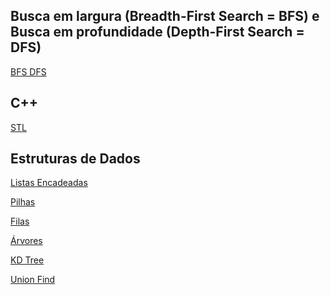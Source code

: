 
## Busca em largura (Breadth-First Search = BFS) e Busca em profundidade (Depth-First Search = DFS)

[BFS DFS][bfs_dfs]

## C++

[STL][stl]

## Estruturas de Dados

[Listas Encadeadas][listas]

[Pilhas][pilhas]

[Filas][filas]

[Árvores][arvores]

[KD Tree][kdtree]

[Union Find][unionfind]

[bfs_dfs]:    https://github.com/maratonago/maratonago.github.io/raw/master/_includes/attached_files/bfs_dfs/Slides-MAV-Grafos.pdf
[stl]:        https://github.com/maratonago/maratonago.github.io/raw/master/_includes/attached_files/c_plus_plus/slides_tap_stl.pdf
[listas]:     https://github.com/maratonago/maratonago.github.io/raw/master/_includes/attached_files/data_structures/10-lista-encadeada.pdf
[pilhas]:     https://github.com/maratonago/maratonago.github.io/raw/master/_includes/attached_files/data_structures/11-pilha.pdf
[filas]:      https://github.com/maratonago/maratonago.github.io/raw/master/_includes/attached_files/data_structures/12-fila.pdf
[arvores]:    https://github.com/maratonago/maratonago.github.io/raw/master/_includes/attached_files/data_structures/13-arvore.pdf
[kdtree]:     https://github.com/maratonago/maratonago.github.io/raw/master/_includes/attached_files/data_structures/tap-kdtree.pdf
[unionfind]:  https://github.com/maratonago/maratonago.github.io/raw/master/_includes/attached_files/data_structures/union-find.pdf

